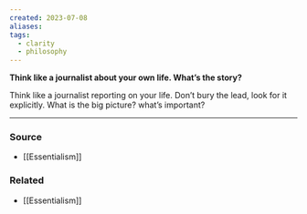 ```yaml
---
created: 2023-07-08
aliases: 
tags:
  - clarity
  - philosophy
---
```

**Think like a journalist about your own life. What’s the story?**

Think like a journalist reporting on your life. Don’t bury the lead, look for it explicitly. What is the big picture? what’s important?

---
### Source
- [[Essentialism]]

### Related
- [[Essentialism]]